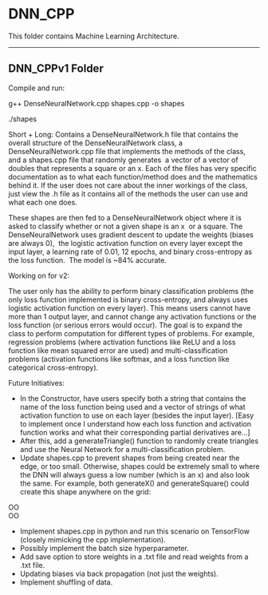 DNN_CPP 
=============================================

This folder contains Machine Learning Architecture.

-------------------------------------------
DNN_CPPv1 Folder
-------------------------------------------

Compile and run:

g++ DenseNeuralNetwork.cpp shapes.cpp -o shapes

./shapes

Short + Long: Contains a DenseNeuralNetwork.h file that contains the overall structure of the DenseNeuralNetwork class,
a DenseNeuralNetwork.cpp file that implements the methods of the class, and a shapes.cpp file that randomly generates 
a vector of a vector of doubles that represents a square or an x. Each of the files has very specific documentation as to what each function/method does and the mathematics behind it. If the user does not care about the inner workings of the class, just view the .h file as it contains all of the methods the user can use and what each one does.

These shapes are then fed to a DenseNeuralNetwork object where it is asked to classify whether or not a given shape is an x 
or a square. The DenseNeuralNetwork uses gradient descent to update the weights (biases are always 0), 
the logistic activation function on every layer except the input layer, a learning rate of 0.01, 12 epochs, and binary cross-entropy as the loss function.  The model is ~84% accurate.


Working on for v2:

The user only has the ability to perform binary classification problems (the only loss function implemented is binary cross-entropy, and always uses logistic activation function on every layer). This means users cannot have more than 1 output layer, and cannot change any activation functions or the loss function (or serious errors would occur). The goal is to expand the class to perform computation for different types of problems. For example, regression problems (where activation functions like ReLU and a loss function like mean squared error are used) and multi-classification problems (activation functions like softmax, and a loss function like categorical cross-entropy).

Future Initiatives:
- In the Constructor, have users specify both a string that contains the name of the loss function being used and a vector of strings of what activation function to use on each layer (besides the input layer). [Easy to implement once I understand how each loss function and activation function works and what their corresponding partial derivatives are…]
- After this, add a generateTriangle() function to randomly create triangles and use the Neural Network for a multi-classification problem.
- Update shapes.cpp to prevent shapes from being created near the edge, or too small. Otherwise, shapes could be extremely small to where the DNN will always guess a low number (which is an x) and also look the same. For example, both generateX() and generateSquare() could create this shape anywhere on the grid:


OO\
OO

- Implement shapes.cpp in python and run this scenario on TensorFlow (closely mimicking the cpp implementation).
- Possibly implement the batch size hyperparameter.
- Add save option to store weights in a .txt file and read weights from a .txt file.
- Updating biases via back propagation (not just the weights).
- Implement shuffling of data.
